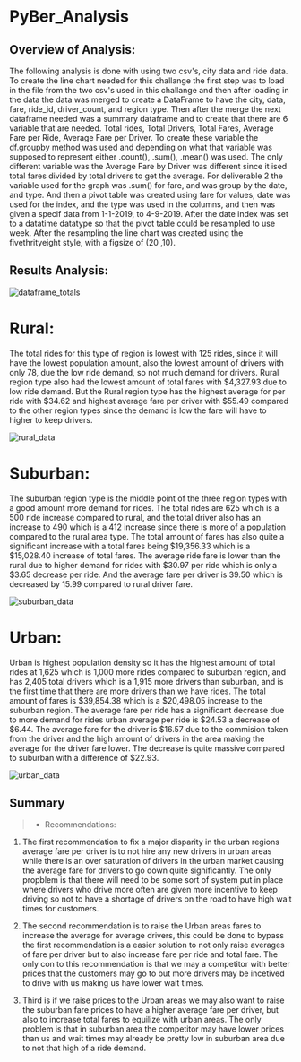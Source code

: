 # PyBer_Analysis


## Overview of Analysis:


The following analysis is done with using two csv's, city data and ride data. To create the line chart needed for this challange the first step was to load in the file from the two csv's used in this challange and then after loading in the data the data was merged to create a DataFrame to have the city, data, fare, ride_id, driver_count, and region type. Then after the merge the next dataframe needed was a summary dataframe and to create that there are 6 variable that are needed. Total rides, Total Drivers, Total Fares, Average Fare per Ride, Average Fare per Driver. To create these variable the df.groupby method was used and depending on what that variable was supposed to represent either .count(), .sum(), .mean() was used. The only different variable was the Average Fare by Driver was different since it ised total fares divided by total drivers to get the average. For deliverable 2 the variable used for the graph was .sum() for fare, and was group by the date, and type. And then a pivot table was created using fare for values, date was used for the index, and the type was used in the columns, and then was given a specif data from 1-1-2019, to 4-9-2019. After the date index was set to a datatime datatype so that the pivot table could be resampled to use week. After the resampling the line chart was created using the fivethrityeight style, with a figsize of (20 ,10).


## Results Analysis:


![dataframe_totals](https://user-images.githubusercontent.com/97326526/182220320-ed8e3b07-77dd-4518-ac33-1c7770f737ca.JPG)


# Rural:


The total rides for this type of region is lowest with 125 rides, since it will have the lowest population amount, also the lowest amount of drivers with only 78, due the low ride demand, so not much demand for drivers. Rural region type also had the lowest amount of total fares with $4,327.93 due to low ride demand. But the Rural region type has the highest average for per ride with $34.62 and highest average fare per driver with $55.49 compared to the other region types since the demand is low the fare will have to higher to keep drivers.


![rural_data](https://user-images.githubusercontent.com/97326526/182220965-e227aeff-544e-4ec9-acbe-ea925d966205.JPG)


# Suburban:

The suburban region type is the middle point of the three region types with a good amount more demand for rides. The total rides are 625 which is a 500 ride increase compared to rural, and the total driver also has an increase to 490 which is a 412 increase since there is more of a population compared to the rural area type. The total amount of fares has also quite a significant increase with a total fares being $19,356.33 which is a $15,028.40 increase of total fares. The average ride fare is lower than the rural due to higher demand for rides with $30.97 per ride which is only a $3.65 decrease per ride. And the average fare per driver is 39.50 which is decreased by 15.99 compared to rural driver fare.


![suburban_data](https://user-images.githubusercontent.com/97326526/182224736-1e463ec0-c12f-4d4d-8e05-efb611ce6040.JPG)


# Urban:


Urban is highest population density so it has the highest amount of total rides at 1,625 which is 1,000 more rides compared to suburban region, and has 2,405 total drivers which is a 1,915 more drivers than suburban, and is the first time that there are more drivers than we have rides. The total amount of fares is $39,854.38 which is a $20,498.05 increase to the suburban region. The average fare per ride has a significant decrease due to more demand for rides urban average per ride is $24.53 a decrease of $6.44. The average fare for the driver is $16.57 due to the commision taken from the driver and the high amount of drivers in the area making the average for the driver fare lower. The decrease is quite massive compared to suburban with a difference of $22.93. 


![urban_data](https://user-images.githubusercontent.com/97326526/182227769-9ef9fb68-8a55-4805-b91b-f14b247ea587.JPG)


## Summary

> - Recommendations:


1. The first recommendation to fix a major disparity in the urban regions average fare per driver is to not hire any new drivers in urban areas while there is an over saturation of drivers in the urban market causing the average fare for drivers to go down quite significantly. The only propblem is that there will need to be some sort of system put in place where drivers who drive more often are given more incentive to keep driving so not to have a shortage of drivers on the road to have high wait times for customers.


2. The second recommendation is to raise the Urban areas fares to increase the average for average drivers, this could be done to bypass the first recommendation is a easier solution to not only raise averages of fare per driver but to also increase fare per ride and total fare. The only con to this recommendation is that we may a competitor with better prices that the customers may go to but more drivers may be incetived to drive with us making us have lower wait times.


3. Third is if we raise prices to the Urban areas we may also want to raise the suburban fare prices to have a higher average fare per driver, but also to increase total fares to equilize with urban areas. The only problem is that in suburban area the competitor may have lower prices than us and wait times may already be pretty low in suburban area due to not that high of a ride demand. 
